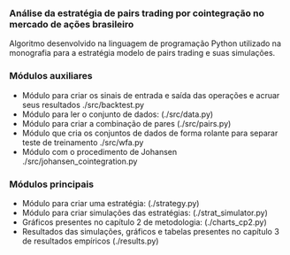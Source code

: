 ### Análise da estratégia de pairs trading por cointegração no mercado de ações brasileiro
Algoritmo desenvolvido na linguagem de programação Python utilizado na monografia para a estratégia modelo de pairs trading e suas simulações. 

### Módulos auxiliares
* Módulo para criar os sinais de entrada e saída das operações e acruar seus resultados ./src/backtest.py
* Módulo para ler o conjunto de dados: (./src/data.py)
* Módulo para criar a combinação de pares (./src/pairs.py)
* Módulo que cria os conjuntos de dados de forma rolante para separar teste de treinamento ./src/wfa.py
* Módulo com o procedimento de Johansen ./src/johansen_cointegration.py

### Módulos principais
* Módulo para criar uma estratégia: (./strategy.py)
* Módulo para criar simulações das estratégias: (./strat_simulator.py)
* Gráficos presentes no capítulo 2 de metodologia: (./charts_cp2.py)
* Resultados das simulações, gráficos e tabelas presentes no capítulo 3 de resultados empíricos (./results.py)
